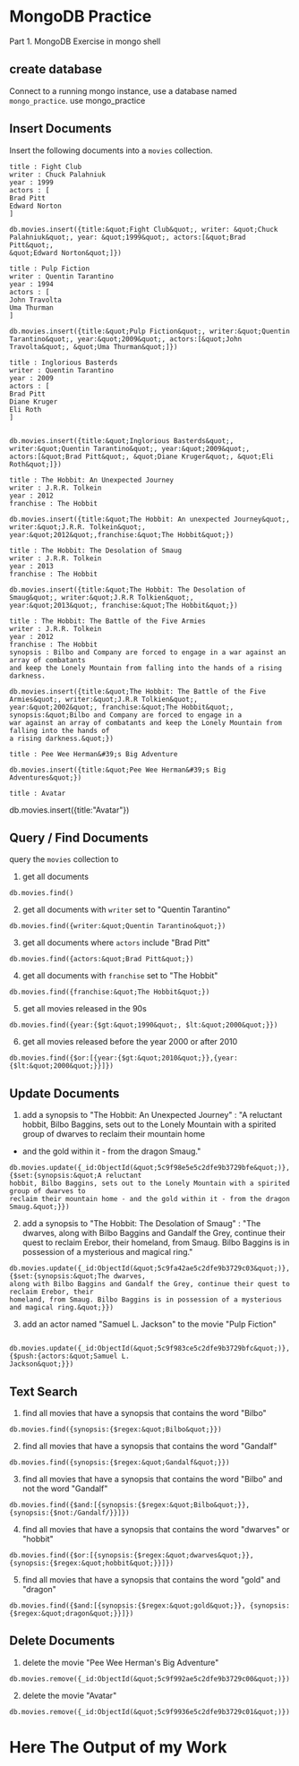 # MongoDB Practice
Part 1. MongoDB Exercise in mongo shell
## create database
Connect to a running mongo instance, use a database named `mongo_practice`.
use mongo_practice
## Insert Documents
Insert the following documents into a `movies` collection.
```
title : Fight Club
writer : Chuck Palahniuk
year : 1999
actors : [
Brad Pitt
Edward Norton
]
```
```
db.movies.insert({title:&quot;Fight Club&quot;, writer: &quot;Chuck Palahniuk&quot;, year: &quot;1999&quot;, actors:[&quot;Brad Pitt&quot;,
&quot;Edward Norton&quot;]})
```
```
title : Pulp Fiction
writer : Quentin Tarantino
year : 1994
actors : [
John Travolta
Uma Thurman
]
```
```
db.movies.insert({title:&quot;Pulp Fiction&quot;, writer:&quot;Quentin Tarantino&quot;, year:&quot;2009&quot;, actors:[&quot;John
Travolta&quot;, &quot;Uma Thurman&quot;]})
```
```
title : Inglorious Basterds
writer : Quentin Tarantino
year : 2009
actors : [
Brad Pitt
Diane Kruger
Eli Roth
]
```
```

db.movies.insert({title:&quot;Inglorious Basterds&quot;, writer:&quot;Quentin Tarantino&quot;, year:&quot;2009&quot;,
actors:[&quot;Brad Pitt&quot;, &quot;Diane Kruger&quot;, &quot;Eli Roth&quot;]})
```
```
title : The Hobbit: An Unexpected Journey
writer : J.R.R. Tolkein
year : 2012
franchise : The Hobbit
```
```
db.movies.insert({title:&quot;The Hobbit: An unexpected Journey&quot;, writer:&quot;J.R.R. Tolkein&quot;,
year:&quot;2012&quot;,franchise:&quot;The Hobbit&quot;})
```
```
title : The Hobbit: The Desolation of Smaug
writer : J.R.R. Tolkein
year : 2013
franchise : The Hobbit
```
```
db.movies.insert({title:&quot;The Hobbit: The Desolation of Smaug&quot;, writer:&quot;J.R.R Tolkien&quot;,
year:&quot;2013&quot;, franchise:&quot;The Hobbit&quot;})
```
```
title : The Hobbit: The Battle of the Five Armies
writer : J.R.R. Tolkein
year : 2012
franchise : The Hobbit
synopsis : Bilbo and Company are forced to engage in a war against an array of combatants
and keep the Lonely Mountain from falling into the hands of a rising darkness.
```
```
db.movies.insert({title:&quot;The Hobbit: The Battle of the Five Armies&quot;, writer:&quot;J.R.R Tolkien&quot;,
year:&quot;2002&quot;, franchise:&quot;The Hobbit&quot;, synopsis:&quot;Bilbo and Company are forced to engage in a
war against an array of combatants and keep the Lonely Mountain from falling into the hands of
a rising darkness.&quot;})
```
```
title : Pee Wee Herman&#39;s Big Adventure
```
```
db.movies.insert({title:&quot;Pee Wee Herman&#39;s Big Adventures&quot;})
```
```
title : Avatar
```
db.movies.insert({title:&quot;Avatar&quot;})

## Query / Find Documents
query the `movies` collection to
1. get all documents
```
db.movies.find()
```
2. get all documents with `writer` set to &quot;Quentin Tarantino&quot;
```
db.movies.find({writer:&quot;Quentin Tarantino&quot;})
```
3. get all documents where `actors` include &quot;Brad Pitt&quot;
```
db.movies.find({actors:&quot;Brad Pitt&quot;})
```
4. get all documents with `franchise` set to &quot;The Hobbit&quot;
```
db.movies.find({franchise:&quot;The Hobbit&quot;})
```
5. get all movies released in the 90s
```
db.movies.find({year:{$gt:&quot;1990&quot;, $lt:&quot;2000&quot;}})
```
6. get all movies released before the year 2000 or after 2010
```
db.movies.find({$or:[{year:{$gt:&quot;2010&quot;}},{year: {$lt:&quot;2000&quot;}}]})
```
## Update Documents
1. add a synopsis to &quot;The Hobbit: An Unexpected Journey&quot; : &quot;A reluctant hobbit, Bilbo Baggins,
sets out to the Lonely Mountain with a spirited group of dwarves to reclaim their mountain home
- and the gold within it - from the dragon Smaug.&quot;
```
db.movies.update({_id:ObjectId(&quot;5c9f98e5e5c2dfe9b3729bfe&quot;)}, {$set:{synopsis:&quot;A reluctant
hobbit, Bilbo Baggins, sets out to the Lonely Mountain with a spirited group of dwarves to
reclaim their mountain home - and the gold within it - from the dragon Smaug.&quot;}})
```
2. add a synopsis to &quot;The Hobbit: The Desolation of Smaug&quot; : &quot;The dwarves, along with Bilbo
Baggins and Gandalf the Grey, continue their quest to reclaim Erebor, their homeland, from
Smaug. Bilbo Baggins is in possession of a mysterious and magical ring.&quot;
```
db.movies.update({_id:ObjectId(&quot;5c9fa42ae5c2dfe9b3729c03&quot;)}, {$set:{synopsis:&quot;The dwarves,
along with Bilbo Baggins and Gandalf the Grey, continue their quest to reclaim Erebor, their
homeland, from Smaug. Bilbo Baggins is in possession of a mysterious and magical ring.&quot;}})
```
3. add an actor named &quot;Samuel L. Jackson&quot; to the movie &quot;Pulp Fiction&quot;
```

db.movies.update({_id:ObjectId(&quot;5c9f983ce5c2dfe9b3729bfc&quot;)}, {$push:{actors:&quot;Samuel L.
Jackson&quot;}})
```
## Text Search
1. find all movies that have a synopsis that contains the word &quot;Bilbo&quot;
```
db.movies.find({synopsis:{$regex:&quot;Bilbo&quot;}})
```
2. find all movies that have a synopsis that contains the word &quot;Gandalf&quot;
```
db.movies.find({synopsis:{$regex:&quot;Gandalf&quot;}})
```
3. find all movies that have a synopsis that contains the word &quot;Bilbo&quot; and not the word &quot;Gandalf&quot;
```
db.movies.find({$and:[{synopsis:{$regex:&quot;Bilbo&quot;}}, {synopsis:{$not:/Gandalf/}}]})
```
4. find all movies that have a synopsis that contains the word &quot;dwarves&quot; or &quot;hobbit&quot;
```
db.movies.find({$or:[{synopsis:{$regex:&quot;dwarves&quot;}}, {synopsis:{$regex:&quot;hobbit&quot;}}]})
```
5. find all movies that have a synopsis that contains the word &quot;gold&quot; and &quot;dragon&quot;
```
db.movies.find({$and:[{synopsis:{$regex:&quot;gold&quot;}}, {synopsis:{$regex:&quot;dragon&quot;}}]})
```
## Delete Documents
1. delete the movie &quot;Pee Wee Herman&#39;s Big Adventure&quot;
```
db.movies.remove({_id:ObjectId(&quot;5c9f992ae5c2dfe9b3729c00&quot;)})
```
2. delete the movie &quot;Avatar&quot;
```
db.movies.remove({_id:ObjectId(&quot;5c9f9936e5c2dfe9b3729c01&quot;)})
```
# Here The Output of my Work

